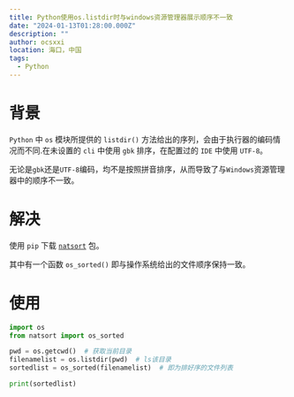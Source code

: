 ```yaml
---
title: Python使用os.listdir时与windows资源管理器展示顺序不一致
date: "2024-01-13T01:28:00.000Z"
description: ""
author: ocsxxi
location: 海口，中国
tags:
  - Python
---
```


# 背景

`Python` 中 `os` 模块所提供的 `listdir()` 方法给出的序列，会由于执行器的编码情况而不同.在未设置的 `cli` 中使用 `gbk` 排序，在配置过的 `IDE` 中使用 `UTF-8`。

无论是`gbk`还是`UTF-8`编码，均不是按照拼音排序，从而导致了与`Windows`资源管理器中的顺序不一致。



# 解决

使用 `pip` 下载 [`natsort`](https://pypi.org/project/natsort/) 包。

其中有一个函数 `os_sorted()` 即与操作系统给出的文件顺序保持一致。

# 使用

```python
import os
from natsort import os_sorted

pwd = os.getcwd()  # 获取当前目录
filenamelist = os.listdir(pwd)  # ls该目录
sortedlist = os_sorted(filenamelist)  # 即为排好序的文件列表

print(sortedlist)
```
